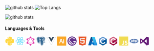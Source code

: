 <p align="left">
  <img alt="github stats" height="150px" src="https://github-readme-stats.vercel.app/api?username=t-ube&theme=cobalt&show_icons=ture" />
  <img alt="Top Langs" height="150px" src="https://github-readme-stats.vercel.app/api/top-langs/?username=t-ube&layout=compact&show_icons=true&theme=vue" />
</p>
<p align="left">
<img alt="github stats" height="150px" src="https://github-readme-streak-stats.herokuapp.com/?user=t-ube" />
</p>

#### Languages & Tools
<p align="left">
  <img alt="github stats" height="30px" src="https://raw.githubusercontent.com/devicons/devicon/master/icons/python/python-plain.svg" />
  <img alt="github stats" height="30px" src="https://raw.githubusercontent.com/devicons/devicon/master/icons/react/react-original.svg" />
  <img alt="github stats" height="30px" src="https://raw.githubusercontent.com/devicons/devicon/master/icons/graphql/graphql-plain.svg" />
  <img alt="github stats" height="30px" src="https://raw.githubusercontent.com/devicons/devicon/master/icons/postgresql/postgresql-plain.svg" />
  <img alt="github stats" height="30px" src="https://raw.githubusercontent.com/devicons/devicon/master/icons/vuejs/vuejs-plain.svg" />
  <img alt="github stats" height="30px" src="https://raw.githubusercontent.com/devicons/devicon/master/icons/illustrator/illustrator-plain.svg" />
  <img alt="github stats" height="30px" src="https://raw.githubusercontent.com/devicons/devicon/master/icons/gatsby/gatsby-original.svg" />
  <img alt="github stats" height="30px" src="https://raw.githubusercontent.com/devicons/devicon/master/icons/html5/html5-original.svg" />
  <img alt="github stats" height="30px" src="https://raw.githubusercontent.com/devicons/devicon/master/icons/azure/azure-original.svg" />
  <img alt="github stats" height="30px" src="https://raw.githubusercontent.com/devicons/devicon/master/icons/c/c-original.svg" />
  <img alt="github stats" height="30px" src="https://raw.githubusercontent.com/devicons/devicon/master/icons/cplusplus/cplusplus-original.svg" />
  <img alt="github stats" height="30px" src="https://raw.githubusercontent.com/devicons/devicon/master/icons/javascript/javascript-plain.svg" />
  <img alt="github stats" height="30px" src="https://raw.githubusercontent.com/devicons/devicon/master/icons/php/php-plain.svg" />
  <img alt="github stats" height="30px" src="https://raw.githubusercontent.com/devicons/devicon/master/icons/visualstudio/visualstudio-plain.svg" />
</p>

